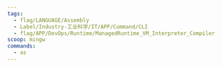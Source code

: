 ```yaml
---
tags:
  - flag/LANGUAGE/Assembly
  - Label/Industry-工业科学/IT/APP/Command/CLI
  - flag/APP/DevOps/Runtime/ManagedRuntime_VM_Interpreter_Compiler
scoop: mingw
commands:
  - as
---
```

